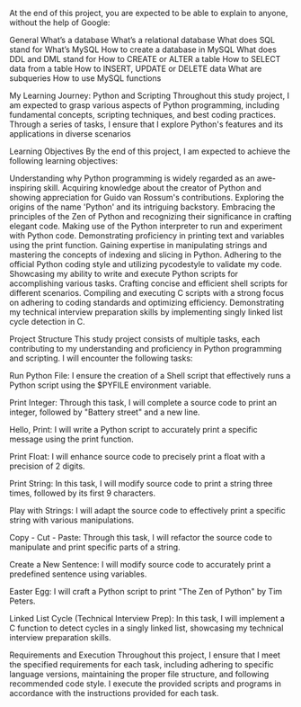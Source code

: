 At the end of this project, you are expected to be able to explain to anyone, without the help of Google:

General
What’s a database
What’s a relational database
What does SQL stand for
What’s MySQL
How to create a database in MySQL
What does DDL and DML stand for
How to CREATE or ALTER a table
How to SELECT data from a table
How to INSERT, UPDATE or DELETE data
What are subqueries
How to use MySQL functions








My Learning Journey: Python and Scripting
Throughout this study project, I am expected to grasp various aspects of Python programming, including fundamental concepts, scripting techniques, and best coding practices. Through a series of tasks, I ensure that I explore Python's features and its applications in diverse scenarios

Learning Objectives
By the end of this project, I am expected to achieve the following learning objectives:

Understanding why Python programming is widely regarded as an awe-inspiring skill.
Acquiring knowledge about the creator of Python and showing appreciation for Guido van Rossum's contributions.
Exploring the origins of the name 'Python' and its intriguing backstory.
Embracing the principles of the Zen of Python and recognizing their significance in crafting elegant code.
Making use of the Python interpreter to run and experiment with Python code.
Demonstrating proficiency in printing text and variables using the print function.
Gaining expertise in manipulating strings and mastering the concepts of indexing and slicing in Python.
Adhering to the official Python coding style and utilizing pycodestyle to validate my code.
Showcasing my ability to write and execute Python scripts for accomplishing various tasks.
Crafting concise and efficient shell scripts for different scenarios.
Compiling and executing C scripts with a strong focus on adhering to coding standards and optimizing efficiency.
Demonstrating my technical interview preparation skills by implementing singly linked list cycle detection in C.

Project Structure
This study project consists of multiple tasks, each contributing to my understanding and proficiency in Python programming and scripting. I will encounter the following tasks:

Run Python File: I ensure the creation of a Shell script that effectively runs a Python script using the $PYFILE environment variable.

Print Integer: Through this task, I will complete a source code to print an integer, followed by "Battery street" and a new line.

Hello, Print: I will write a Python script to accurately print a specific message using the print function.

Print Float: I will enhance source code to precisely print a float with a precision of 2 digits.

Print String: In this task, I will modify source code to print a string three times, followed by its first 9 characters.

Play with Strings: I will adapt the source code to effectively print a specific string with various manipulations.

Copy - Cut - Paste: Through this task, I will refactor the source code to manipulate and print specific parts of a string.

Create a New Sentence: I will modify source code to accurately print a predefined sentence using variables.

Easter Egg: I will craft a Python script to print "The Zen of Python" by Tim Peters.

Linked List Cycle (Technical Interview Prep): In this task, I will implement a C function to detect cycles in a singly linked list, showcasing my technical interview preparation skills.

Requirements and Execution
Throughout this project, I ensure that I meet the specified requirements for each task, including adhering to specific language versions, maintaining the proper file structure, and following recommended code style. I execute the provided scripts and programs in accordance with the instructions provided for each task.
